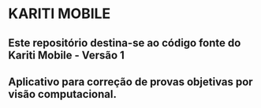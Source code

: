# KARITI MOBILE
## Este repositório destina-se ao código fonte do Kariti Mobile - Versão 1
## Aplicativo para correção de provas objetivas por visão computacional.

